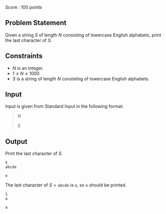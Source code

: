 Score : $100$ points

## Problem Statement

Given a string $S$ of length $N$ consisting of lowercase English alphabets, print the last character of $S$.

## Constraints

- $N$ is an integer.
- $1 \leq N \leq 1000$
- $S$ is a string of length $N$ consisting of lowercase English alphabets.

## Input

Input is given from Standard Input in the following format:

> $N$
> 
> $S$

## Output

Print the last character of $S$.

```input1
5
abcde
```

```output1
e
```

The last character of $S = {}$`abcde` is `e`, so `e` should be printed.

```input2
1
a
```

```output2
a
```